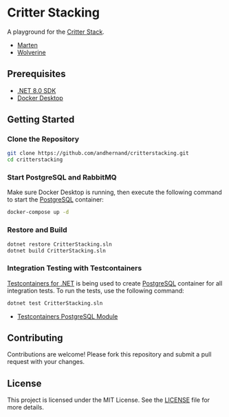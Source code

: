 # Critter Stacking

A playground for the [Critter Stack](https://github.com/JasperFx/).

- [Marten](https://martendb.io/)
- [Wolverine](https://wolverine.netlify.app/)

## Prerequisites

- [.NET 8.0 SDK](https://dotnet.microsoft.com/download/)
- [Docker Desktop](https://www.docker.com/products/docker-desktop/)

## Getting Started

### Clone the Repository

```bash
git clone https://github.com/andhernand/critterstacking.git
cd critterstacking
```

### Start PostgreSQL and RabbitMQ

Make sure Docker Desktop is running, then execute the following command to start the [PostgreSQL](https://www.postgresql.org/) container:

```bash
docker-compose up -d
```

### Restore and Build

```bash
dotnet restore CritterStacking.sln
dotnet build CritterStacking.sln
```

### Integration Testing with Testcontainers

[Testcontainers for .NET](https://dotnet.testcontainers.org/) is being used to create [PostgreSQL](https://www.postgresql.org/) container for all integration tests. To run the tests, use the following command:

```bash
dotnet test CritterStacking.sln
```

- [Testcontainers PostgreSQL Module](https://testcontainers.com/modules/postgresql/)

## Contributing

Contributions are welcome! Please fork this repository and submit a pull request with your changes.

## License

This project is licensed under the MIT License. See the [LICENSE](LICENSE) file for more details.

